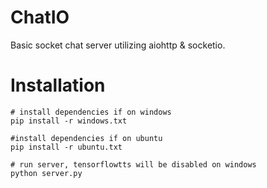 # ChatIO
Basic socket chat server utilizing aiohttp &amp; socketio.

# Installation
```
# install dependencies if on windows
pip install -r windows.txt

#install dependencies if on ubuntu
pip install -r ubuntu.txt

# run server, tensorflowtts will be disabled on windows
python server.py
```
